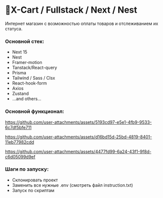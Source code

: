 # :apple:X-Cart / Fullstack / Next / Nest

Интернет магазин с возможностью оплаты товаров и отслеживанием их статуса.

### Основной стек: 
- Next 15
- Nest
- Framer-motion
- Tanstack/React-query
- Prisma
- Tailwind / Sass / Clsx
- React-hook-form
- Axios
- Zustand
- ...and others...

### Основной функционал:

https://github.com/user-attachments/assets/5193cd97-e5e1-4fb9-9533-6c7df5bfe711

https://github.com/user-attachments/assets/d16bd15d-25bd-4819-8401-11eb77982cdd

https://github.com/user-attachments/assets/4477fd99-6a24-43f1-9f8d-c6d05099d9ef

### Шаги по запуску:
- Склонировать проект
- Заменить все нужные .env (смотреть файл instruction.txt)
- Запуск по скриптам
